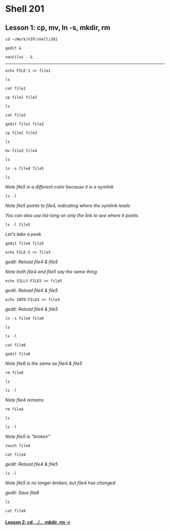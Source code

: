 # Shell 201
## Lesson 1: cp, mv, ln -s, mkdir, rm

`cd ~/Work/VIP/shell/201`

`gedit &`

`nautilus . &`
___

`echo FILE-1 >> file1`

`ls`

`cat file1`

`cp file1 file2`

`ls`

`cat file2`

`gedit file1 file2`

`cp file1 file3`

`ls`

`mv file3 file4`

`ls`

`ln -s file4 file5`

`ls`

*Note file5 is a different color because it is a symlink*

`ls -l`

*Note file5 points to file4, indicating where the symlink leads*

*You can also use list-long on only the link to see where it points*

`ls -l file5`

*Let's take a peek*

`gedit file4 file5`

`echo FILE-5 >> file5`

*gedit: Reload file4 & file5*

*Note both file4 and file5 say the same thing*

`echo SILLY-FILE5 >> file5`

*gedit: Reload file4 & file5*

`echo INTO-FILE4 >> file4`

*gedit: Reload file4 & file5*

`ln -s file4 file6`

`ls`

`ls -l`

`cat file6`

`gedit file6`

*Note file6 is the same as file4 & file5*

`rm file6`

`ls`

`ls -l`

*Note file4 remains*

`rm file4`

`ls`

`ls -l`

*Note file5 is "broken"*

`touch file4`

`cat file4`

*gedit: Reload file4 & file5*

`ls -l`

*Note file5 is no longer broken, but file4 has changed*

*gedit: Save file6*

`ls`

`cat file6`

#### [Lesson 2: cd, ../.., mkdir, rm -r](https://github.com/inkVerb/vip/blob/master/201-shell/Lesson-02.md)

